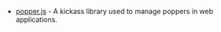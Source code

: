 
- [popper.js](https://popper.js.org/) - A kickass library used to manage poppers in web applications.  
